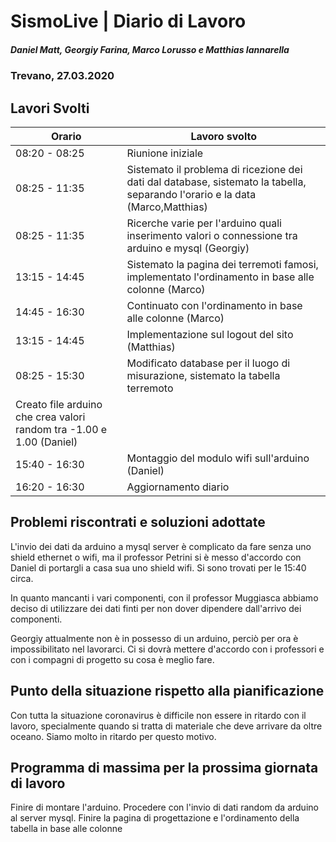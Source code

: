 # SismoLive | Diario di Lavoro
##### Daniel Matt, Georgiy Farina, Marco Lorusso e Matthias Iannarella
### Trevano, 27.03.2020

## Lavori Svolti
|Orario          |Lavoro svolto                 |
|--------------  |------------------------------|
|08:20 - 08:25| Riunione iniziale|
|08:25 - 11:35 | Sistemato il problema di ricezione dei dati dal database, sistemato la tabella, separando l'orario e la data (Marco,Matthias)|
|08:25 - 11:35 | Ricerche varie per l'arduino quali inserimento valori o connessione tra arduino e mysql (Georgiy)|
|13:15 - 14:45 | Sistemato la pagina dei terremoti famosi, implementato l'ordinamento in base alle colonne (Marco)|
|14:45 - 16:30 | Continuato con l'ordinamento in base alle colonne (Marco)|
|13:15 - 14:45 | Implementazione sul logout del sito (Matthias)|
|08:25 - 15:30 | Modificato database per il luogo di misurazione, sistemato la tabella terremoto
Creato file arduino che crea valori random tra -1.00 e 1.00 (Daniel)|
|15:40 - 16:30 | Montaggio del modulo wifi sull'arduino (Daniel)|
|16:20 - 16:30 | Aggiornamento diario|

##  Problemi riscontrati e soluzioni adottate
L'invio dei dati da arduino a mysql server è complicato da fare senza uno shield ethernet o wifi, ma il professor Petrini si è messo d'accordo con Daniel di portargli a casa sua uno shield wifi. Si sono trovati per le 15:40 circa.

In quanto mancanti i vari componenti, con il professor Muggiasca abbiamo deciso di utilizzare dei dati finti per non dover dipendere dall'arrivo dei componenti.

Georgiy attualmente non è in possesso di un arduino, perciò per ora è impossibilitato nel lavorarci. Ci si dovrà mettere d'accordo con i professori e con i compagni di progetto su cosa è meglio fare.


##  Punto della situazione rispetto alla pianificazione
Con tutta la situazione coronavirus è difficile non essere in ritardo con il lavoro, specialmente quando si tratta di materiale che deve arrivare da oltre oceano. Siamo molto in ritardo per questo motivo.

## Programma di massima per la prossima giornata di lavoro
Finire di montare l'arduino.
Procedere con l'invio di dati random da arduino al server mysql.
Finire la pagina di progettazione e l'ordinamento della tabella in base alle colonne

